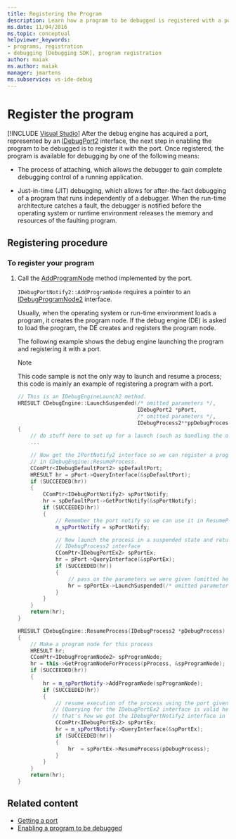 ```yaml
---
title: Registering the Program
description: Learn how a program to be debugged is registered with a port after the debug engine acquires a port.
ms.date: 11/04/2016
ms.topic: conceptual
helpviewer_keywords:
- programs, registration
- debugging [Debugging SDK], program registration
author: maiak
ms.author: maiak
manager: jmartens
ms.subservice: vs-ide-debug
---
```

# Register the program

 [!INCLUDE [Visual Studio](~/includes/applies-to-version/vs-windows-only.md)]
After the debug engine has acquired a port, represented by an [IDebugPort2](../../extensibility/debugger/reference/idebugport2.md) interface, the next step in enabling the program to be debugged is to register it with the port. Once registered, the program is available for debugging by one of the following means:

- The process of attaching, which allows the debugger to gain complete debugging control of a running application.

- Just-in-time (JIT) debugging, which allows for after-the-fact debugging of a program that runs independently of a debugger. When the run-time architecture catches a fault, the debugger is notified before the operating system or runtime environment releases the memory and resources of the faulting program.

## Registering procedure

### To register your program

1. Call the [AddProgramNode](../../extensibility/debugger/reference/idebugportnotify2-addprogramnode.md) method implemented by the port.

     `IDebugPortNotify2::AddProgramNode` requires a pointer to an [IDebugProgramNode2](../../extensibility/debugger/reference/idebugprogramnode2.md) interface.

     Usually, when the operating system or run-time environment loads a program, it creates the program node. If the debug engine (DE) is asked to load the program, the DE creates and registers the program node.

     The following example shows the debug engine launching the program and registering it with a port.

    > [!NOTE]
    > This code sample is not the only way to launch and resume a process; this code is mainly an example of registering a program with a port.

    ```cpp
    // This is an IDebugEngineLaunch2 method.
    HRESULT CDebugEngine::LaunchSuspended(/* omitted parameters */,
                                          IDebugPort2 *pPort,
                                          /* omitted parameters */,
                                          IDebugProcess2**ppDebugProcess)
    {
        // do stuff here to set up for a launch (such as handling the other parameters)
        ...

        // Now get the IPortNotify2 interface so we can register a program node
        // in CDebugEngine::ResumeProcess.
        CComPtr<IDebugDefaultPort2> spDefaultPort;
        HRESULT hr = pPort->QueryInterface(&spDefaultPort);
        if (SUCCEEDED(hr))
        {
            CComPtr<IDebugPortNotify2> spPortNotify;
            hr = spDefaultPort->GetPortNotify(&spPortNotify);
            if (SUCCEEDED(hr))
            {
                // Remember the port notify so we can use it in ResumeProcess.
                m_spPortNotify = spPortNotify;

                // Now launch the process in a suspended state and return the
                // IDebugProcess2 interface
                CComPtr<IDebugPortEx2> spPortEx;
                hr = pPort->QueryInterface(&spPortEx);
                if (SUCCEEDED(hr))
                {
                    // pass on the parameters we were given (omitted here)
                    hr = spPortEx->LaunchSuspended(/* omitted parameters */,ppDebugProcess)
                }
            }
        }
        return(hr);
    }

    HRESULT CDebugEngine::ResumeProcess(IDebugProcess2 *pDebugProcess)
    {
        // Make a program node for this process
        HRESULT hr;
        CComPtr<IDebugProgramNode2> spProgramNode;
        hr = this->GetProgramNodeForProcess(pProcess, &spProgramNode);
        if (SUCCEEDED(hr))
        {
            hr = m_spPortNotify->AddProgramNode(spProgramNode);
            if (SUCCEEDED(hr))
            {
                // resume execution of the process using the port given to us earlier.
               // (Querying for the IDebugPortEx2 interface is valid here since
               // that's how we got the IDebugPortNotify2 interface in the first place.)
                CComPtr<IDebugPortEx2> spPortEx;
                hr = m_spPortNotify->QueryInterface(&spPortEx);
                if (SUCCEEDED(hr))
                {
                    hr  = spPortEx->ResumeProcess(pDebugProcess);
                }
            }
        }
        return(hr);
    }

    ```

## Related content
- [Getting a port](../../extensibility/debugger/getting-a-port.md)
- [Enabling a program to be debugged](../../extensibility/debugger/enabling-a-program-to-be-debugged.md)
